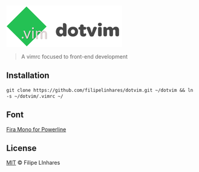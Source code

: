 ![dotvim](images/logo.png)
> A vimrc focused to front-end development

## Installation
```
git clone https://github.com/filipelinhares/dotvim.git ~/dotvim && ln -s ~/dotvim/.vimrc ~/
```

## Font
[Fira Mono for Powerline](https://github.com/powerline/fonts/tree/master/FiraMono)

## License
[MIT](LICENSE.md) © Filipe LInhares
